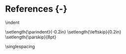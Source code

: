 # References {-}

\indent

\setlength{\parindent}{-0.2in}
\setlength{\leftskip}{0.2in}
\setlength{\parskip}{8pt}

\singlespacing

